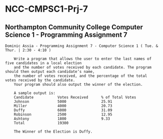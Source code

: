 # NCC-CMPSC1-Prj-7

## **Northampton Community College** Computer Science 1 - Programming Assignment 7

	Dominic Assia - Programming Assignment 7 - Computer Science 1 ( Tue. & Thur. | 2:30 - 4:10 )

		Write a program that allows the user to enter the last names of five candidates in a local election
		and the number of votes received by each candidate. The program should then output each candidate’s name,
		the number of votes received, and the percentage of the total votes received by the candidate.
		Your program should also output the winner of the election.

		A sample output is:
		Candidate			Votes Received		% of Total Votes
		Johnson 			5000 				25.91
		Miller 				4000 				20.73
		Duffy 				6000 				31.09
		Robinson 			2500 				12.95
		Ashtony 			1800				9.33
		Total				19300

		The Winner of the Election is Duffy.

